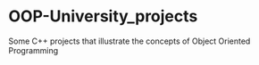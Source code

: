 # OOP-University_projects
 Some C++ projects that illustrate the concepts of Object Oriented Programming
